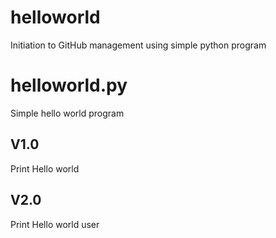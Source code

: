 # helloworld
Initiation to GitHub management using simple python program

# helloworld.py
Simple hello world program
## V1.0
Print Hello world
## V2.0
Print Hello world user




